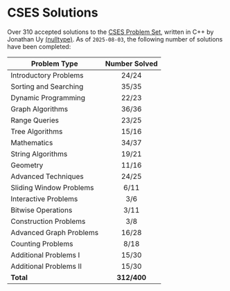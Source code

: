 # CSES Solutions

Over 310 accepted solutions to the [CSES Problem Set](https://cses.fi/problemset/), written in C++ by Jonathan Uy [(nulltype)](https://cses.fi/user/22919). As of `2025-08-03`, the following number of solutions have been completed:

| Problem Type            | Number Solved |
|-------------------------|:-------------:|
| Introductory Problems   |     24/24     |
| Sorting and Searching   |     35/35     |
| Dynamic Programming     |     22/23     |
| Graph Algorithms        |     36/36     |
| Range Queries           |     23/25     |
| Tree Algorithms         |     15/16     |
| Mathematics             |     34/37     |
| String Algorithms       |     19/21     |
| Geometry                |     11/16     |
| Advanced Techniques     |     24/25     |
| Sliding Window Problems |      6/11     |
| Interactive Problems    |      3/6      |
| Bitwise Operations      |      3/11     |
| Construction Problems   |      3/8      |
| Advanced Graph Problems |     16/28     |
| Counting Problems       |      8/18     |
| Additional Problems I   |     15/30     |
| Additional Problems II  |     15/30     |
| **Total**               |  **312/400**  |
